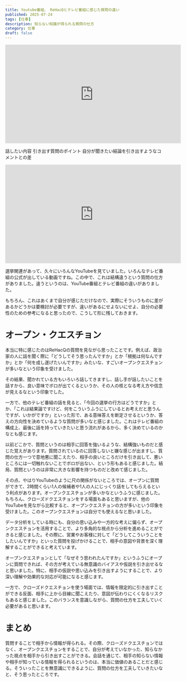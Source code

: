 ```yaml
---
title: Youtube番組、 ReHacQとテレビ番組に感じた質問の違い
published: 2025-07-24
tags: [仕事]
description: 知らない知識が得られる質問の仕方
category: 仕事
draft: false
---
```


<iframe width="560" height="315" src="https://www.youtube.com/embed/videoseries?list=UULFcT7q9LVHjeAaAv_fABkJiQ" title="ReHacQ YouTube Channel" frameborder="0" allow="accelerometer; autoplay; clipboard-write; encrypted-media; gyroscope; picture-in-picture; web-share" allowfullscreen></iframe>

話したい内容
引き出す質問のポイント
自分が聞きたい結論を引き出すようなコメントとの差


<iframe width="560" height="315" src="https://youtu.be/CVNumm4jdjI?si=HrFas64hz63OpIs9" title="MBS NEWS" frameborder="0" allow="accelerometer; autoplay; clipboard-write; encrypted-media; gyroscope; picture-in-picture; web-share" allowfullscreen></iframe>



選挙関連があって、久々にいろんなYouTubeを見ていました。いろんなテレビ番組の公式が出している動画ですね。この中で、これは結構違うという質問の仕方がありました。違うというのは、YouTube番組とテレビ番組の違いがありました。

もちろん、これはあくまで自分が感じただけなので、実際にそういうものに差があるかどうかは要検討が必要ですが、違いがあるにせよないにせよ、自分の必要性のための参考になると思ったので、こうして形に残しておきます。


# オープン・クエスチョン

本当に特に感じたのはReHacQの質問を見ながら思ったことです。例えば、政治家の人に話を聞く際に「どうしてそう思ったんですか」とか「根拠は何なんですか」とか「何を成し遂げたいんですか」みたいな、すごいオープンクエスチョンが多いなという印象を受けました。

その結果、聞かれている方もいろいろ話してきますし、話し手が話したいことを話すから、良い意味でボロが出てくるというか、その人の核となる考え方や信念が見えるなという印象でした。

一方で、他のテレビ番組の話を見ると、「今回の選挙の行方はどうですか」とか、「これは結果論ですけど、何をこういうふうにしているとお考えだと思うんですが、いかがですか」といった形で、ある意味答えを断定させるというか、答えの方向性を決めているような質問が多いなと感じました。これはテレビ番組の構成上、最後に話を持っていきたいと思う流れがあるから、多く決めているのかなとも感じます。

以前どこかで、質問というのは相手に回答を強いるような、結構強いものだと感じた覚えがあります。質問されているのに回答しないと嫌な感じが出ますし、質問の仕方一つで意地悪に聞こえたり、相手の良いところだけを引き出して、悪いところには一切触れないことでボロが出ない、という形もあると感じました。結局、質問というのは非常に大きな影響を持つものだと改めて感じました。

その点、やはりYouTubeのように尺の関係がないところでは、オープンに質問ができて、2時間くらい1人の候補者や1人の人にじっくり話をしてもらえるという利点があります。オープンクエスチョンが多いかなというふうに感じました。もちろん、クローズドクエスチョンをする場面もあると思いますが、他のYouTubeを見ながら比較すると、オープンクエスチョンの方が多いという印象を受けました。このオープンクエスチョンは自分でも使えるなと思いました。

データ分析をしている時にも、自分の思い込みや一方的な考えに偏らず、オープンクエスチョンを活用することで、より多角的な視点から分析を進めることができると感じました。その際に、営業やお客様に対して「どうしてこういうことをしたいんですか」といった質問を投げかけることで、相手の意図や背景を深く理解することができると考えています。

オープンクエスチョンとして「なぜそう思われたんですか」というふうにオープンに質問できれば、その方が考えている無意識のバイアスや仮説を引き出せるなと思いました。特に、相手の仮説や思い込みを引き出すようにすることで、より深い理解や効果的な対応が可能になると感じます。

一方で、クローズドクエスチョンを使う場面では、情報を限定的に引き出すことができる反面、相手に上から目線に聞こえたり、意図が伝わりにくくなるリスクもあると感じました。このバランスを意識しながら、質問の仕方を工夫していく必要があると思います。

# まとめ

質問することで相手から情報が得られる。その際、クローズドクエスチョンではなく、オープンクエスチョンをすることで、自分が考えていなかった、知らなかった視点を相手から引き出すことができる。会話を通じて、相手の知らない情報や相手が知っている情報を得られるというのは、本当に価値のあることだと感じる。そういったことを無意識にできるように、質問の仕方を工夫していきたいなと、そう思ったところです。

